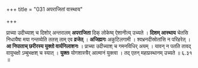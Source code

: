 +++
title = "031 अपराजितां वास्थाय"

+++


प्राच्या उदीच्याश् च दिशोर् अन्तरालम् **अपराजिता** दिक् लोकेष्व् ऐशानीत्य् उच्यते । **दिशम् आस्थाय** चेतसि निधायैषा मया गन्तव्येति ततस् ताम् एव **व्रजेत्** । **अजिह्मगः** अकुटिलगामी । श्वभ्रनदीस्रोतांसि न परिहरेत् । **आ निपाताच् छरीरस्य युक्तो वार्यनिलाशनः** । प्राच्या उदीच्याश् च गमनविधिर् अयम् । यावन् न पतति तावद् वायुभक्षो ऽम्बुभक्षश् च स्यात् । **युक्तः** योगशास्त्रैर् आत्मानं युक्त्वा । तद् एतन् महाप्रस्थानम् उच्यते ॥ ६.३१ ॥